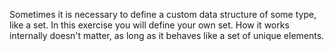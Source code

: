 Sometimes it is necessary to define a custom data structure of some type, like a
set. In this exercise you will define your own set. How it works internally
doesn't matter, as long as it behaves like a set of unique elements.

